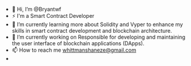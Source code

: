 - 👋 Hi, I’m @Bryantwf
- ⚡ I'm a Smart Contract Developer
- 🌱 I’m currently learning more about Solidity and Vyper to enhance my skills in smart contract development and blockchain architecture.
- 💞️ I’m currently working on Responsible for developing and maintaining the user interface of blockchain applications (DApps).
- 📫 How to reach me whittmanshaneze@gmail.com
- 

<!---
Bryantwf/Bryantwf is a ✨ special ✨ repository because its `README.md` (this file) appears on your GitHub profile.
You can click the Preview link to take a look at your changes.
--->
